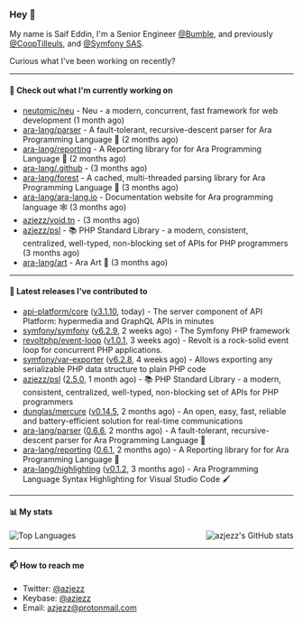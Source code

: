 ### Hey 👋

My name is Saif Eddin, I'm a Senior Engineer [@Bumble](https://bumble.com/), and previously [@CoopTilleuls](https://les-tilleuls.coop/en), and [@Symfony SAS](https://symfony.com). 

Curious what I've been working on recently?

---

#### 👷 Check out what I'm currently working on

- [neutomic/neu](https://github.com/neutomic/neu) - Neu - a modern, concurrent, fast framework for web development (1 month ago)
- [ara-lang/parser](https://github.com/ara-lang/parser) - A fault-tolerant, recursive-descent parser for Ara Programming Language 🌲 (2 months ago)
- [ara-lang/reporting](https://github.com/ara-lang/reporting) - A Reporting library for for Ara Programming Language 📃 (2 months ago)
- [ara-lang/.github](https://github.com/ara-lang/.github) -  (3 months ago)
- [ara-lang/forest](https://github.com/ara-lang/forest) - A cached, multi-threaded parsing library for Ara Programming Language 🍃 (3 months ago)
- [ara-lang/ara-lang.io](https://github.com/ara-lang/ara-lang.io) - Documentation website for Ara programming language 🕸 (3 months ago)
- [azjezz/void.tn](https://github.com/azjezz/void.tn) -  (3 months ago)
- [azjezz/psl](https://github.com/azjezz/psl) - 📚 PHP Standard Library - a modern, consistent, centralized, well-typed, non-blocking set of APIs for PHP programmers (3 months ago)
- [ara-lang/art](https://github.com/ara-lang/art) - Ara Art 🎨 (3 months ago)

---

#### 🔭 Latest releases I've contributed to

- [api-platform/core](https://github.com/api-platform/core) ([v3.1.10](https://github.com/api-platform/core/releases/tag/v3.1.10), today) - The server component of API Platform: hypermedia and GraphQL APIs in minutes
- [symfony/symfony](https://github.com/symfony/symfony) ([v6.2.9](https://github.com/symfony/symfony/releases/tag/v6.2.9), 2 weeks ago) - The Symfony PHP framework
- [revoltphp/event-loop](https://github.com/revoltphp/event-loop) ([v1.0.1](https://github.com/revoltphp/event-loop/releases/tag/v1.0.1), 3 weeks ago) - Revolt is a rock-solid event loop for concurrent PHP applications.
- [symfony/var-exporter](https://github.com/symfony/var-exporter) ([v6.2.8](https://github.com/symfony/var-exporter/releases/tag/v6.2.8), 4 weeks ago) - Allows exporting any serializable PHP data structure to plain PHP code
- [azjezz/psl](https://github.com/azjezz/psl) ([2.5.0](https://github.com/azjezz/psl/releases/tag/2.5.0), 1 month ago) - 📚 PHP Standard Library - a modern, consistent, centralized, well-typed, non-blocking set of APIs for PHP programmers
- [dunglas/mercure](https://github.com/dunglas/mercure) ([v0.14.5](https://github.com/dunglas/mercure/releases/tag/v0.14.5), 2 months ago) - An open, easy, fast, reliable and battery-efficient solution for real-time communications
- [ara-lang/parser](https://github.com/ara-lang/parser) ([0.6.6](https://github.com/ara-lang/parser/releases/tag/0.6.6), 2 months ago) - A fault-tolerant, recursive-descent parser for Ara Programming Language 🌲
- [ara-lang/reporting](https://github.com/ara-lang/reporting) ([0.6.1](https://github.com/ara-lang/reporting/releases/tag/0.6.1), 2 months ago) - A Reporting library for for Ara Programming Language 📃
- [ara-lang/highlighting](https://github.com/ara-lang/highlighting) ([v0.1.2](https://github.com/ara-lang/highlighting/releases/tag/v0.1.2), 3 months ago) - Ara Programming Language Syntax Highlighting for Visual Studio Code 🖌

---

#### 📊 My stats

<img align="right" alt="azjezz's GitHub stats" src="https://github-readme-stats.vercel.app/api?username=azjezz&count_private=1&show_icons=true&" />

![Top Languages](https://github-readme-stats.vercel.app/api/top-langs/?username=azjezz)

---

#### 📫 How to reach me

- Twitter: [@azjezz](https://twitter.com/azjezz)
- Keybase: [@azjezz](https://keybase.io/azjezz)
- Email: [azjezz@protonmail.com](mailto://azjezz@protonmail.com)
